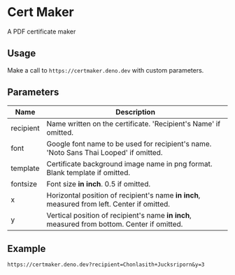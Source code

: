 # Cert Maker

A PDF certificate maker

## Usage

Make a call to `https://certmaker.deno.dev` with custom parameters.

## Parameters

| Name | Description |
| --- | --- |
| recipient | Name written on the certificate. 'Recipient's Name' if omitted. |
| font | Google font name to be used for recipient's name. 'Noto Sans Thai Looped' if omitted. |
| template | Certificate background image name in png format. Blank template if omitted. |
| fontsize | Font size **in inch**. 0.5 if omitted. |
| x | Horizontal position of recipient's name **in inch**, measured from left. Center if omitted. |
| y | Vertical position of recipient's name **in inch**, measured from bottom. Center if omitted. |

## Example

```
https://certmaker.deno.dev?recipient=Chonlasith+Jucksriporn&y=3
```